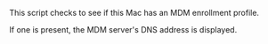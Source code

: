 This script checks to see if this Mac has an MDM enrollment profile. 

If one is present, the MDM server's DNS address is displayed.
